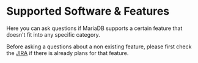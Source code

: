 # Supported Software & Features

Here you can ask questions if MariaDB supports a certain feature that doesn't fit into any specific category.

Before asking a questions about a non existing feature, please first check the [JIRA](../../../development-articles/general-info/tools/jira.md) if there is already plans for that feature.
